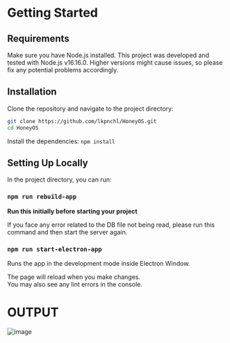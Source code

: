 # Getting Started

## Requirements
Make sure you have Node.js installed. This project was developed and tested with Node.js v16.16.0. 
Higher versions might cause issues, so please fix any potential problems accordingly.

## Installation

Clone the repository and navigate to the project directory:

```bash
git clone https://github.com/lkpnchl/HoneyOS.git
cd HoneyOS
```

Install the dependencies:
`npm install`

## Setting Up Locally

In the project directory, you can run:

### `npm run rebuild-app`
**Run this initially before starting your project**
 
If you face any error related to the DB file not being read, please run this command and then start the server again.
 
### `npm run start-electron-app`
 
Runs the app in the development mode inside Electron Window.

The page will reload when you make changes.\
You may also see any lint errors in the console.

# OUTPUT

![image](https://github.com/lkpnchl/HoneyOS/assets/69750024/4a2167e4-a6b9-4d45-b408-767b5e9cb8cb)


